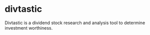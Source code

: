 # divtastic
Divtastic is a dividend stock research and analysis tool to determine investment worthiness.
